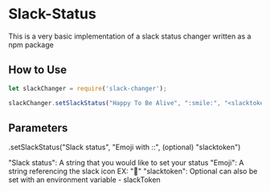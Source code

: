 # Slack-Status

This is a very basic implementation of a slack status changer written as a npm package

## How to Use
```javascript
let slackChanger = require('slack-changer');

slackChanger.setSlackStatus("Happy To Be Alive", ":smile:", "<slacktoken>")
```
## Parameters
.setSlackStatus("Slack status", "Emoji with ::", (optional) "slacktoken")

"Slack status": A string that you would like to set your status
"Emoji": A string referencing the slack icon EX: ":poop:"
"slacktoken": Optional can also be set with an environment variable - slackToken